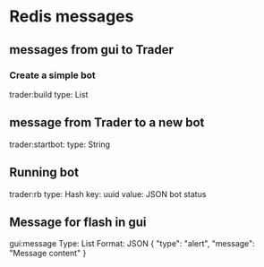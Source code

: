 # Redis messages

## messages from gui to Trader

### Create a simple bot
trader:build type: List

## message from Trader to a new bot
trader:startbot:<uuid>  type: String

## Running bot
trader:rb type: Hash
key: uuid
value: JSON bot status

## Message for flash in gui
gui:message Type: List
Format: JSON { "type": "alert", "message": "Message content" }
